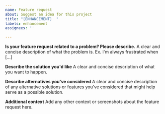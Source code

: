 ```yaml
---
name: Feature request
about: Suggest an idea for this project
title: "[ENHANCEMENT]  "
labels: enhancement
assignees: ''

---
```


**Is your feature request related to a problem? Please describe.**
A clear and concise description of what the problem is. Ex. I'm always frustrated when [...]

**Describe the solution you'd like**
A clear and concise description of what you want to happen.

**Describe alternatives you've considered**
A clear and concise description of any alternative solutions or features you've considered that might help serve as a possible solution.

**Additional context**
Add any other context or screenshots about the feature request here.
